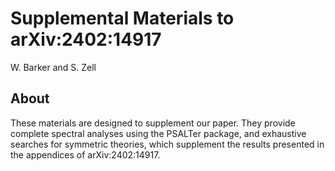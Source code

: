 # Supplemental Materials to arXiv:2402:14917

W. Barker and S. Zell 

## About

These materials are designed to supplement our paper. They provide complete spectral analyses using the PSALTer package, and exhaustive searches for symmetric theories, which supplement the results presented in the appendices of arXiv:2402:14917.
